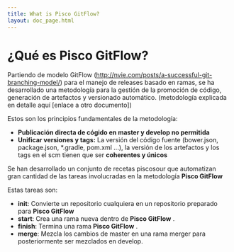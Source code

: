 ```yaml
---
title: What is Pisco GitFlow?
layout: doc_page.html
---
```


# ¿Qué es **Pisco GitFlow**?

Partiendo de modelo GitFlow (http://nvie.com/posts/a-successful-git-branching-model/) para el manejo de releases basado en ramas, se ha desarrollado una metodología para la gestión de la promoción de código, generación de artefactos y versionado automático. (metodología explicada en detalle aquí [enlace a otro documento])

Estos son los principios fundamentales de la metodología:

 - **Publicación directa de cógido en master y develop no permitida**
 - **Unificar versiones y tags:** La versión del código fuente (bower.json, package.json, \*.gradle, pom.xml ...), la versión de los artefactos y los tags en el scm tienen que ser **coherentes y únicos**

Se han desarrollado un conjunto de recetas piscosour que automatizan gran cantidad de las tareas involucradas en la metodología **Pisco GitFlow**

Estas tareas son:

 - **init**: Convierte un repositorio cualquiera en un repositorio preparado para **Pisco GitFlow**
 - **start**: Crea una rama nueva dentro de **Pisco GitFlow** .
 - **finish**: Termina una rama **Pisco GitFlow** .
 - **merge**: Mezcla los cambios de master en una rama merger para posteriormente ser mezclados en develop.